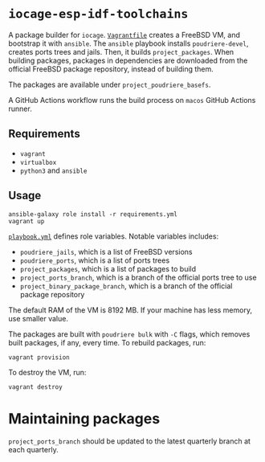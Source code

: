 # `iocage-esp-idf-toolchains`

A package builder for `iocage`. [`Vagrantfile`](Vagrantfile) creates a FreeBSD
VM, and bootstrap it with `ansible`. The `ansible` playbook installs
`poudriere-devel`, creates ports trees and jails. Then, it builds
`project_packages`. When building packages, packages in dependencies are
downloaded from the official FreeBSD package repository, instead of building
them.

The packages are available under `project_poudriere_basefs`.

A GitHub Actions workflow runs the build process on `macos` GitHub Actions
runner.

## Requirements

* `vagrant`
* `virtualbox`
* `python3` and `ansible`

## Usage

```console
ansible-galaxy role install -r requirements.yml
vagrant up
```

[`playbook.yml`](playbook.yml) defines role variables. Notable variables
includes:

* `poudriere_jails`, which is a list of FreeBSD versions
* `poudriere_ports`, which is a list of ports trees
* `project_packages`, which is a list of packages to build
* `project_ports_branch`, which is a branch of the official ports tree to
  use
* `project_binary_package_branch`, which is a branch of the official package
  repository

The default RAM of the VM is 8192 MB. If your machine has less memory, use
smaller value.

The packages are built with `poudriere bulk` with `-C` flags, which removes
built packages, if any, every time. To rebuild packages, run:

```console
vagrant provision
```

To destroy the VM, run:

```console
vagrant destroy
```

# Maintaining packages

`project_ports_branch` should be updated to the latest quarterly branch at
each quarterly.
